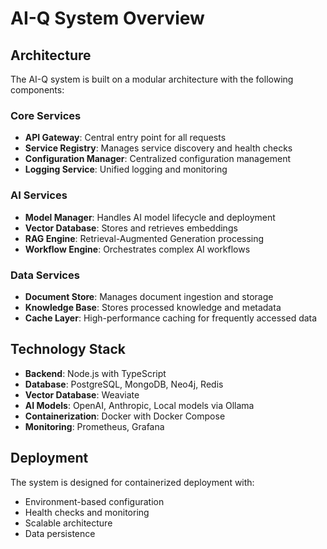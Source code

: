 # AI-Q System Overview

## Architecture

The AI-Q system is built on a modular architecture with the following components:

### Core Services
- **API Gateway**: Central entry point for all requests
- **Service Registry**: Manages service discovery and health checks
- **Configuration Manager**: Centralized configuration management
- **Logging Service**: Unified logging and monitoring

### AI Services
- **Model Manager**: Handles AI model lifecycle and deployment
- **Vector Database**: Stores and retrieves embeddings
- **RAG Engine**: Retrieval-Augmented Generation processing
- **Workflow Engine**: Orchestrates complex AI workflows

### Data Services
- **Document Store**: Manages document ingestion and storage
- **Knowledge Base**: Stores processed knowledge and metadata
- **Cache Layer**: High-performance caching for frequently accessed data

## Technology Stack

- **Backend**: Node.js with TypeScript
- **Database**: PostgreSQL, MongoDB, Neo4j, Redis
- **Vector Database**: Weaviate
- **AI Models**: OpenAI, Anthropic, Local models via Ollama
- **Containerization**: Docker with Docker Compose
- **Monitoring**: Prometheus, Grafana

## Deployment

The system is designed for containerized deployment with:
- Environment-based configuration
- Health checks and monitoring
- Scalable architecture
- Data persistence 